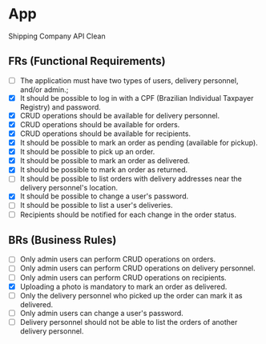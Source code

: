 # App

Shipping Company API Clean

## FRs (Functional Requirements)

- [ ] The application must have two types of users, delivery personnel, and/or admin.;
- [x] It should be possible to log in with a CPF (Brazilian Individual Taxpayer Registry) and password.
- [x] CRUD operations should be available for delivery personnel.
- [x] CRUD operations should be available for orders.
- [x] CRUD operations should be available for recipients.
- [x] It should be possible to mark an order as pending (available for pickup).
- [x] It should be possible to pick up an order.
- [x] It should be possible to mark an order as delivered.
- [x] It should be possible to mark an order as returned.
- [ ] It should be possible to list orders with delivery addresses near the delivery personnel's location.
- [x] It should be possible to change a user's password.
- [ ] It should be possible to list a user's deliveries.
- [ ] Recipients should be notified for each change in the order status.

## BRs (Business Rules)

- [ ] Only admin users can perform CRUD operations on orders.
- [ ] Only admin users can perform CRUD operations on delivery personnel.
- [ ] Only admin users can perform CRUD operations on recipients.
- [x] Uploading a photo is mandatory to mark an order as delivered.
- [ ] Only the delivery personnel who picked up the order can mark it as delivered.
- [ ] Only admin users can change a user's password.
- [ ] Delivery personnel should not be able to list the orders of another delivery personnel.
